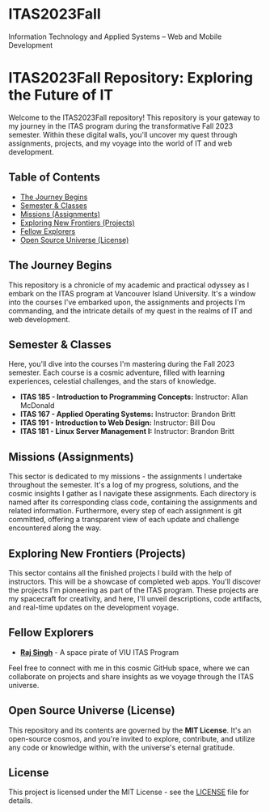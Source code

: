 # ITAS2023Fall
Information Technology and Applied Systems – Web and Mobile Development 

# ITAS2023Fall Repository: Exploring the Future of IT

Welcome to the ITAS2023Fall repository! This repository is your gateway to 
my journey in the ITAS program during the transformative Fall 2023 
semester. Within these digital walls, you'll uncover my quest through 
assignments, projects, and my voyage into the world of IT and web 
development.

## Table of Contents
- [The Journey Begins](#introduction)
- [Semester & Classes](#SemesterAndClasses)
- [Missions (Assignments)](#assignments)
- [Exploring New Frontiers (Projects)](#projects)
- [Fellow Explorers](#contributors)
- [Open Source Universe (License)](#license)

## The Journey Begins

This repository is a chronicle of my academic and practical odyssey as I 
embark on the ITAS program at Vancouver Island University. It's a window 
into the courses I've embarked upon, the assignments and projects I'm 
commanding, and the intricate details of my quest in the realms of IT and 
web development.

## Semester & Classes

Here, you'll dive into the courses I'm mastering during the Fall 2023 
semester. Each course is a cosmic adventure, filled with learning 
experiences, celestial challenges, and the stars of knowledge.

- **ITAS 185 - Introduction to Programming Concepts:** Instructor: Allan 
McDonald
- **ITAS 167 - Applied Operating Systems:** Instructor: Brandon Britt
- **ITAS 191 - Introduction to Web Design:** Instructor: Bill Dou
- **ITAS 181 - Linux Server Management I:** Instructor: Brandon Britt

## Missions (Assignments)

This sector is dedicated to my missions - the assignments I undertake 
throughout the semester. It's a log of my progress, solutions, and the 
cosmic insights I gather as I navigate these assignments. Each directory 
is named after its corresponding class code, containing the assignments 
and related information. Furthermore, every step of each assignment is git 
committed, offering a transparent view of each update and challenge 
encountered along the way.

## Exploring New Frontiers (Projects)

This sector contains all the finished projects I build with the help of 
instructors. This will be a showcase of completed web apps. You'll 
discover the projects I'm pioneering as part of the ITAS program. These 
projects are my spacecraft for creativity, and here, I'll unveil 
descriptions, code artifacts, and real-time updates on the development 
voyage.


## Fellow Explorers

- **[Raj Singh](https://github.com/zorkzap)** - A space pirate of VIU ITAS 
Program

Feel free to connect with me in this cosmic GitHub space, where we can 
collaborate on projects and share insights as we voyage through the ITAS 
universe.

## Open Source Universe (License)

This repository and its contents are governed by the **MIT License**. It's 
an open-source cosmos, and you're invited to explore, contribute, and 
utilize any code or knowledge within, with the universe's eternal 
gratitude.

## License

This project is licensed under the MIT License - see the 
[LICENSE](LICENSE) file for details.



